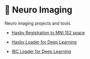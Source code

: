 # 🧠 Neuro Imaging
Neuro imaging projects and tools

- [Haxby Registration to MNI 152 space](/haxby-registration)

- [Haxby Loader for Deep Learning](/haxby-loader)

- [IBC Loader for Deep Learning](/ibc-loader)
